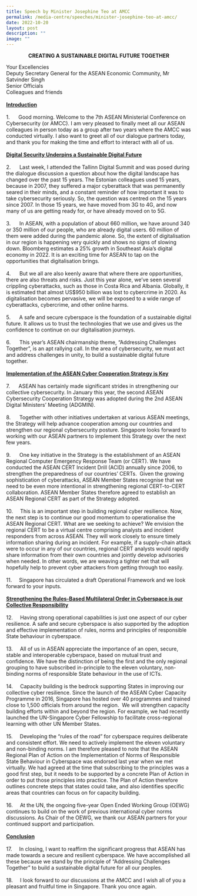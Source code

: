 ```yaml
---
title: Speech by Minister Josephine Teo at AMCC
permalink: /media-centre/speeches/minister-josephine-teo-at-amcc/
date: 2022-10-20
layout: post
description: ""
image: ""
---
```

<p style="text-align: center;"><strong>CREATING A SUSTAINABLE DIGITAL FUTURE TOGETHER<br>
</strong></p>
<p>Your Excellencies<br>
Deputy Secretary General for the ASEAN Economic Community, Mr Satvinder Singh<br>
Senior Officials<br>
Colleagues and friends<br>
<br>
<strong><span style="text-decoration: underline;">Introduction</span></strong><br>
<br>
1.<span style="white-space: pre;">		</span>Good morning. Welcome to the 7th ASEAN Ministerial Conference on Cybersecurity (or AMCC). I am very pleased to finally meet all our ASEAN colleagues in person today as a group after two years where the AMCC was conducted virtually. I also want to greet all of our dialogue partners today, and thank you for making the time and effort to interact with all of us.<br>
<br>
<strong><span style="text-decoration: underline;">Digital Security Underpins a Sustainable Digital Future</span></strong><br>
<br>
2.<span style="white-space: pre;">		</span>Last week, I attended the Tallinn Digital Summit and was posed during the dialogue discussion a question about how the digital landscape has changed over the past 15 years. The Estonian colleagues used 15 years, because in 2007, they suffered a major cyberattack that was permanently seared in their minds, and a constant reminder of how important it was to take cybersecurity seriously. So, the question was centred on the 15 years since 2007. In those 15 years, we have moved from 3G to 4G, and now many of us are getting ready for, or have already moved on to 5G.&nbsp;<br>
<br>
3.<span style="white-space: pre;">		</span>In ASEAN, with a population of about 660 million, we have around 340 or 350 million of our people, who are already digital users. 60 million of them were added during the pandemic alone. So, the extent of digitalisation in our region is happening very quickly and shows no signs of slowing down. Bloomberg estimates a 25% growth in Southeast Asia’s digital economy in 2022. It is an exciting time for ASEAN to tap on the opportunities that digitalisation brings.&nbsp;<br>
<br>
4.<span style="white-space: pre;">		</span>But we all are also keenly aware that where there are opportunities, there are also threats and risks. Just this year alone, we’ve seen several crippling cyberattacks, such as those in Costa Rica and Albania. Globally, it is estimated that almost US$950 billion was lost to cybercrime in 2020. As digitalisation becomes pervasive, we will be exposed to a wide range of cyberattacks, cybercrime, and other online harms.&nbsp;<br>
<br>
5.<span style="white-space: pre;">		</span>A safe and secure cyberspace is the foundation of a sustainable digital future. It allows us to trust the technologies that we use and gives us the confidence to continue on our digitalisation journeys.&nbsp;&nbsp;<br>
<br>
6.<span style="white-space: pre;">		</span>This year’s ASEAN chairmanship theme, “Addressing Challenges Together”, is an apt rallying call. In the area of cybersecurity, we must act and address challenges in unity, to build a sustainable digital future together.&nbsp;<br>
<br>
<strong><span style="text-decoration: underline;">Implementation of the ASEAN Cyber Cooperation Strategy is Key</span></strong><br>
<br>
7.<span style="white-space: pre;">		</span>ASEAN has certainly made significant strides in strengthening our collective cybersecurity. In January this year, the second ASEAN Cybersecurity Cooperation Strategy was adopted during the 2nd ASEAN Digital Ministers’ Meeting (ADGMIN).<br>
<br>
8.<span style="white-space: pre;">		</span>Together with other initiatives undertaken at various ASEAN meetings, the Strategy will help advance cooperation among our countries and strengthen our regional cybersecurity posture. Singapore looks forward to working with our ASEAN partners to implement this Strategy over the next few years.&nbsp;<br>
<br>
9.<span style="white-space: pre;">		</span>One key initiative in the Strategy is the establishment of an ASEAN Regional Computer Emergency Response Team (or CERT). We have conducted the ASEAN CERT Incident Drill (ACID) annually since 2006, to strengthen the preparedness of our countries’ CERTs.&nbsp; Given the growing sophistication of cyberattacks, ASEAN Member States recognise that we need to be even more intentional in strengthening regional CERT-to-CERT collaboration. ASEAN Member States therefore agreed to establish an ASEAN Regional CERT as part of the Strategy adopted.&nbsp;<br>
<br>
10.<span style="white-space: pre;">		</span>This is an important step in building regional cyber resilience. Now, the next step is to continue our good momentum to operationalise the ASEAN Regional CERT. What are we seeking to achieve? We envision the regional CERT to be a virtual centre comprising analysts and incident responders from across ASEAN. They will work closely to ensure timely information sharing during an incident. For example, if a supply-chain attack were to occur in any of our countries, regional CERT analysts would rapidly share information from their own countries and jointly develop advisories when needed. In other words, we are weaving a tighter net that will hopefully help to prevent cyber attackers from getting through too easily.<br>
<br>
11.<span style="white-space: pre;">		</span>Singapore has circulated a draft Operational Framework and we look forward to your inputs.&nbsp;<br>
<br>
<strong><span style="text-decoration: underline;">Strengthening the Rules-Based Multilateral Order in Cyberspace is our Collective Responsibility</span></strong><br>
<br>
12.<span style="white-space: pre;">		</span>Having strong operational capabilities is just one aspect of our cyber resilience. A safe and secure cyberspace is also supported by the adoption and effective implementation of rules, norms and principles of responsible State behaviour in cyberspace.&nbsp;&nbsp;<br>
<br>
13.<span style="white-space: pre;">		</span>All of us in ASEAN appreciate the importance of an open, secure, stable and interoperable cyberspace, based on mutual trust and confidence. We have the distinction of being the first and the only regional grouping to have subscribed in-principle to the eleven voluntary, non-binding norms of responsible State behaviour in the use of ICTs.<br>
<br>
14.<span style="white-space: pre;">		</span>Capacity building is the bedrock supporting States in improving our collective cyber resilience. Since the launch of the ASEAN Cyber Capacity Programme in 2016, Singapore has hosted over 40 programmes and trained close to 1,500 officials from around the region.&nbsp; We will strengthen capacity building efforts within and beyond the region. For example, we had recently launched the UN-Singapore Cyber Fellowship to facilitate cross-regional learning with other UN Member States.&nbsp;<br>
<br>
15.<span style="white-space: pre;">		</span>Developing the “rules of the road” for cyberspace requires deliberate and consistent effort. We need to actively implement the eleven voluntary and non-binding norms. I am therefore pleased to note that the ASEAN Regional Plan of Action on the Implementation of Norms of Responsible State Behaviour in Cyberspace was endorsed last year when we met virtually. We had agreed at the time that subscribing to the principles was a good first step, but it needs to be supported by a concrete Plan of Action in order to put those principles into practice. The Plan of Action therefore outlines concrete steps that states could take, and also identifies specific areas that countries can focus on for capacity building.&nbsp;<br>
<br>
16.<span style="white-space: pre;">		</span>At the UN, the ongoing five-year Open Ended Working Group (OEWG) continues to build on the work of previous international cyber norms discussions. As Chair of the OEWG, we thank our ASEAN partners for your continued support and participation.&nbsp;<br>
<br>
<strong><span style="text-decoration: underline;">Conclusion</span></strong><br>
<br>
17.<span style="white-space: pre;">		</span>In closing, I want to reaffirm the significant progress that ASEAN has made towards a secure and resilient cyberspace. We have accomplished all these because we stand by the principle of “Addressing Challenges Together” to build a sustainable digital future for all our peoples.&nbsp;<br>
<br>
18.<span style="white-space: pre;">		</span>I look forward to our discussions at the AMCC and I wish all of you a pleasant and fruitful time in Singapore. Thank you once again.</p>